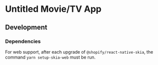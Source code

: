 # Untitled Movie/TV App


## Development

### Dependencies
For web support, after each upgrade of `@shopify/react-native-skia`, the command `yarn setup-skia-web` must be run.
